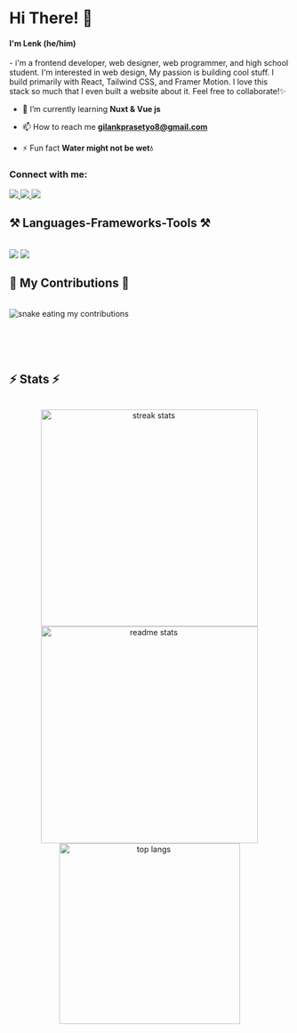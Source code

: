 <h1 align="left">Hi There! 👋</h1>
<h4 align="left">I'm Lenk (he/him)</h3>
<p>- i'm a frontend developer, web designer, web programmer, and high school student. I'm interested in web design, My passion is building cool stuff. I build primarily with React, Tailwind CSS, and Framer Motion. I love this stack so much that I even built a website about it.
Feel free to collaborate!✨
</p>

- 🌱 I’m currently learning **Nuxt & Vue js**

- 📫 How to reach me **[gilankprasetyo8@gmail.com](https://lank-nalank.netlify.app/)**

- ⚡ Fun fact **Water might not be wet💧**

<h3 align="left">Connect with me:</h3>
<div align="left"> 
  <a href="mailto:gilankprasetyo8@gmail.com">
    <img src="https://img.shields.io/badge/Gmail-333333?style=for-the-badge&logo=gmail&logoColor=red" />
  </a>
  <a href="https://www.linkedin.com/in/gilang-prasetyo84/" target="_blank">
    <img src="https://img.shields.io/badge/LinkedIn-0077B5?style=for-the-badge&logo=linkedin&logoColor=white" target="_blank" />
  </a>
  <a href="Gilank84.me" target="_blank">
     <img src="https://img.shields.io/badge/Portfolio-FF5722?style=for-the-badge&logo=todoist&logoColor=white" target="_blank" /> <!-- sqlite, safari, google-chrome are other good icon options -->
  </a>
</div>

<h2 align="left">⚒️ Languages-Frameworks-Tools ⚒️</h2>
<br/>
<div align="left">
    <img src="https://skillicons.dev/icons?i=react,bootstrap,html,css,vscode,github,figma,tailwind" />
    <img src="https://skillicons.dev/icons?i=javascript,typescript,nextjs,laravel,godot" /><br>
</div>

<div align="left">
  <h2>🐍 My Contributions 🐍</h2>
  <br>
  <img alt="snake eating my contributions" src="https://raw.githubusercontent.com/Gilank884/Gilank884/output/github-contribution-grid-snake.svg" />
  
  <br/><br/><br/>
</div>

<h2 align="left">⚡ Stats ⚡</h2>
<br>
<div align="center">
  <img width=390 src="https://github-readme-streak-stats-salesp07.vercel.app/?user=Gilank884&count_private=true&theme=react&border_radius=10" alt="streak stats"/>
  <img width=390 src="https://github-readme-stats-salesp07.vercel.app/api?username=Gilank884t&count_private=true&show_icons=true&theme=react&rank_icon=github&border_radius=10" alt="readme stats" />
  <br/>
  <img width=325 align="center" src="https://github-readme-stats-salesp07.vercel.app/api/top-langs/?username=Gilank884&hide=HTML&langs_count=8&layout=compact&theme=react&border_radius=10&size_weight=0.5&count_weight=0.5&exclude_repo=github-readme-stats" alt="top langs" />
</div>
